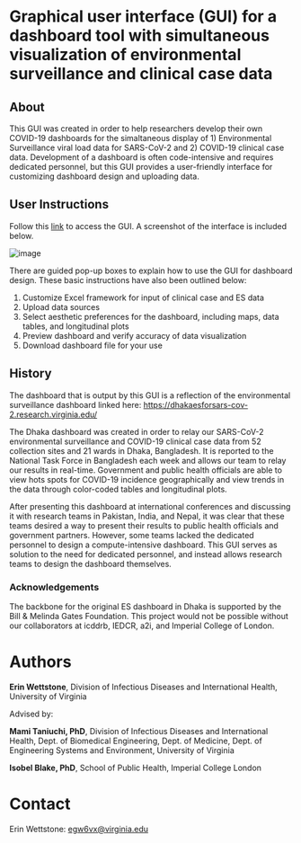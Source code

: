# Graphical user interface (GUI) for a dashboard tool with simultaneous visualization of environmental surveillance and clinical case data 


## About

This GUI was created in order to help researchers develop their own COVID-19 dashboards for the simaltaneous display of 1) Environmental Surveillance viral load data for SARS-CoV-2 and 2) COVID-19 clinical case data. Development of a dashboard is often code-intensive and requires dedicated personnel, but this GUI provides a user-friendly interface for customizing dashboard design and uploading data. 


## User Instructions

Follow this [link](https://erin-wettstone.shinyapps.io/DashboardDesign_GUI/) to access the GUI. A screenshot of the interface is included below.

![image](https://user-images.githubusercontent.com/115464310/195229308-3e5f4870-948d-4168-a313-19f2cb21dc14.png)



There are guided pop-up boxes to explain how to use the GUI for dashboard design. These basic instructions have also been outlined below:

1. Customize Excel framework for input of clinical case and ES data
2. Upload data sources
3. Select aesthetic preferences for the dashboard, including maps, data tables, and longitudinal plots
4. Preview dashboard and verify accuracy of data visualization
5. Download dashboard file for your use

## History

The dashboard that is output by this GUI is a reflection of the environmental surveillance dashboard linked here:
https://dhakaesforsars-cov-2.research.virginia.edu/ 

The Dhaka dashboard was created in order to relay our SARS-CoV-2 environmental surveillance and COVID-19 clinical case data from 52 collection sites and 21 wards in Dhaka, Bangladesh. It is reported to the National Task Force in Bangladesh each week and allows our team to relay our results in real-time. Government and public health officials are able to view hots spots for COVID-19 incidence geographically and view trends in the data through color-coded tables and longitudinal plots.

After presenting this dashboard at international conferences and discussing it with research teams in Pakistan, India, and Nepal, it was clear that these teams desired a way to present their results to public health officials and government partners. However, some teams lacked the dedicated personnel to design a compute-intensive dashboard. This GUI serves as solution to the need for dedicated personnel, and instead allows research teams to design the dashboard themselves.

### Acknowledgements
The backbone for the original ES dashboard in Dhaka is supported by the Bill & Melinda Gates Foundation. This project would not be possible without our collaborators at icddrb, IEDCR, a2i, and Imperial College of London.

# Authors
**Erin Wettstone**, Division of Infectious Diseases and International Health, University of Virginia

Advised by:

**Mami Taniuchi, PhD**, Division of Infectious Diseases and International Health, Dept. of Biomedical Engineering, Dept. of Medicine, Dept. of Engineering Systems and Environment, University of Virginia

**Isobel Blake, PhD**, School of Public Health, Imperial College London

# Contact
Erin Wettstone: egw6vx@virginia.edu
